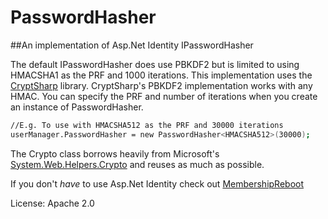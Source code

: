 PasswordHasher
==============

##An implementation of Asp.Net Identity IPasswordHasher

The default IPasswordHasher does use PBKDF2 but is limited to using HMACSHA1 as the PRF and 1000 iterations.
This implementation uses the [CryptSharp] library.
CryptSharp's PBKDF2 implementation works with any HMAC.
You can specify the PRF and number of iterations when you create an instance of PasswordHasher.

```sh
//E.g. To use with HMACSHA512 as the PRF and 30000 iterations
userManager.PasswordHasher = new PasswordHasher<HMACSHA512>(30000);
```
The Crypto class borrows heavily from Microsoft's [System.Web.Helpers.Crypto] and reuses as much as possible.

If you don't *have* to use Asp.Net Identity check out [MembershipReboot]

License: Apache 2.0

[CryptSharp]:https://github.com/ChrisMcKee/cryptsharp
[System.Web.Helpers.Crypto]:http://aspnetwebstack.codeplex.com/SourceControl/latest#src/System.Web.Helpers/Crypto.cs
[MembershipReboot]:https://github.com/brockallen/BrockAllen.MembershipReboot